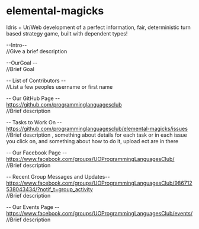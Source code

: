 # elemental-magicks
Idris + Ur/Web development of a perfect information, fair, deterministic turn based strategy game, built with dependent types!


--Intro--<br />
//Give a brief description



--OurGoal --<br />
//Brief Goal



-- List of Contributors --<br />
//List a few peoples username or first name



-- Our GitHub Page --<br />
https://github.com/programminglanguagesclub <br />
//Brief description



-- Tasks to Work On --<br />
https://github.com/programminglanguagesclub/elemental-magicks/issues <br />
//Brief description , something about details for each task or in each issue you click on, and something about how to do it, upload ect are in there



-- Our Facebook Page -- <br />
https://www.facebook.com/groups/UOProgrammingLanguagesClub/ <br />
//Brief description


 
-- Recent Group Messages and Updates-- <br />
https://www.facebook.com/groups/UOProgrammingLanguagesClub/986712538043434/?notif_t=group_activity <br />
//Brief description



-- Our Events Page -- <br />
https://www.facebook.com/groups/UOProgrammingLanguagesClub/events/ <br />
//Brief description 


